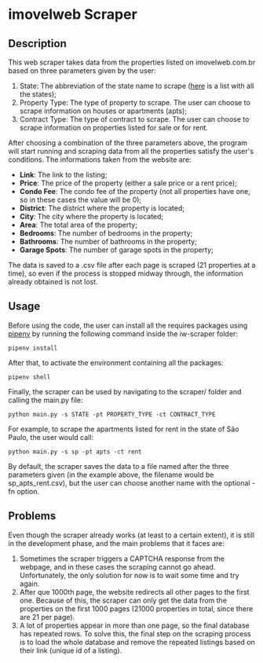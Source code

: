 # imovelweb Scraper

## Description

This web scraper takes data from the properties listed on imovelweb.com.br based on three parameters given by the user:

1. State: The abbreviation of the state name to scrape ([here](https://brazil-help.com/brazilian_states.htm) is a list with all the states);
2. Property Type: The type of property to scrape. The user can choose to scrape information on houses or apartments (apts);
3. Contract Type: The type of contract to scrape. The user can choose to scrape information on properties listed for sale or for rent.

After choosing a combination of the three parameters above, the program will start running and scraping data from all the properties satisfy the user's conditions. The informations taken from the website are:

- **Link**: The link to the listing;
- **Price**: The price of the property (either a sale price or a rent price);
- **Condo Fee**: The condo fee of the property (not all properties have one, so in these cases the value will be 0);
- **District**: The district where the property is located;
- **City**: The city where the property is located;
- **Area**: The total area of the property;
- **Bedrooms**: The number of bedrooms in the property;
- **Bathrooms**: The number of bathrooms in the property;
- **Garage Spots**: The number of garage spots in the property;

The data is saved to a .csv file after each page is scraped (21 properties at a time), so even if the process is stopped midway through, the information already obtained is not lost.

## Usage

Before using the code, the user can install all the requires packages using [pipenv](https://pipenv.pypa.io/en/latest/) by running the following command inside the iw-scraper folder:

```
pipenv install
```

After that, to activate the environment containing all the packages:

```
pipenv shell
```

Finally, the scraper can be used by navigating to the scraper/ folder and calling the main.py file:

```
python main.py -s STATE -pt PROPERTY_TYPE -ct CONTRACT_TYPE
```

For example, to scrape the apartments listed for rent in the state of São Paulo, the user would call:

```
python main.py -s sp -pt apts -ct rent
```

By default, the scraper saves the data to a file named after the three parameters given (in the example above, the filename would be sp_apts_rent.csv), but the user can choose another name with the optional -fn option.

## Problems

Even though the scraper already works (at least to a certain extent), it is still in the development phase, and the main problems that it faces are:

1. Sometimes the scraper triggers a CAPTCHA response from the webpage, and in these cases the scraping cannot go ahead. Unfortunately, the only solution for now is to wait some time and try again.
2. After que 1000th page, the website redirects all other pages to the first one. Because of this, the scraper can only get the data from the properties on the first 1000 pages (21000 properties in total, since there are 21 per page).
3. A lot of properties appear in more than one page, so the final database has repeated rows. To solve this, the final step on the scraping process is to load the whole database and remove the repeated listings based on their link (unique id of a listing).
